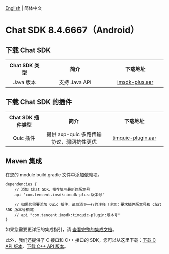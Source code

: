 [English](./README.md) | 简体中文

# Chat SDK 8.4.6667（Android）

## 下载 Chat SDK

<table >
  <tr>
    <th width="220px" style="text-align:center">Chat SDK 类型</th>
    <th width="440px" style="text-align:center">简介</th>
    <th width="340px" style="text-align:center">下载地址</th>
  </tr>

  <tr >
     <td style="text-align:center">Java 版本</td>
     <td style="text-align:center">支持 Java API</td>
     <td style="text-align:center"><a href="https://im.sdk.qcloud.com/download/plus/8.4.6667/imsdk-plus-8.4.6667.aar">imsdk-plus.aar</a></td>
  </tr>
</table>

## 下载 Chat SDK 的插件

<table >
  <tr>
    <th width="220px" style="text-align:center">Chat SDK 插件类型</th>
    <th width="440px" style="text-align:center">简介</th>
    <th width="340px" style="text-align:center">下载地址</th>
  </tr>

  <tr >
     <td style="text-align:center">Quic 插件</td>
     <td style="text-align:center">提供 axp-quic 多路传输协议，弱网抗性更优</td>
     <td style="text-align:center"><a href="https://im.sdk.qcloud.com/download/plus/8.4.6667/timquic-plugin-8.4.6667.aar">timquic-plugin.aar</a></td>
  </tr>
</table>


## Maven 集成
在您的 module build.gradle 文件中添加依赖项。
```
dependencies {
    // 添加 Chat SDK，推荐填写最新的版本号
    api 'com.tencent.imsdk:imsdk-plus:版本号'

    // 如果您需要添加 Quic 插件，请取消下一行的注释（注意：要求插件版本号和 Chat SDK 版本号相同）
    // api "com.tencent.imsdk:timquic-plugin:版本号"
}
```

如果您需要更详细的集成指引，请 [查看完整的集成文档](https://trtc.io/zh/document/34306)。

此外，我们还提供了 C 接口和 C++ 接口的 SDK，您可以从这里下载：[下载 C API 版本](https://im.sdk.qcloud.com/download/plus/8.4.6667/cross_platform/ImSDK_Android_C_8.4.6667.zip)、[下载 C++ API 版本](https://im.sdk.qcloud.com/download/plus/8.4.6667/cross_platform/ImSDK_Android_CPP_8.4.6667.zip)。
